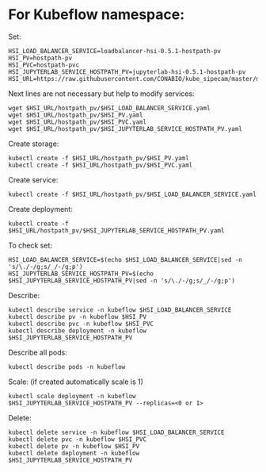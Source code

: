 # For Kubeflow namespace:

Set:

```
HSI_LOAD_BALANCER_SERVICE=loadbalancer-hsi-0.5.1-hostpath-pv
HSI_PV=hostpath-pv
HSI_PVC=hostpath-pvc
HSI_JUPYTERLAB_SERVICE_HOSTPATH_PV=jupyterlab-hsi-0.5.1-hostpath-pv
HSI_URL=https://raw.githubusercontent.com/CONABIO/kube_sipecam/master/minikube_sipecam/deployments/hsi/
```

Next lines are not necessary but help to modify services:

```
wget $HSI_URL/hostpath_pv/$HSI_LOAD_BALANCER_SERVICE.yaml
wget $HSI_URL/hostpath_pv/$HSI_PV.yaml
wget $HSI_URL/hostpath_pv/$HSI_PVC.yaml
wget $HSI_URL/hostpath_pv/$HSI_JUPYTERLAB_SERVICE_HOSTPATH_PV.yaml
```

Create storage:

```
kubectl create -f $HSI_URL/hostpath_pv/$HSI_PV.yaml
kubectl create -f $HSI_URL/hostpath_pv/$HSI_PVC.yaml
```

Create service:

```
kubectl create -f $HSI_URL/hostpath_pv/$HSI_LOAD_BALANCER_SERVICE.yaml
```

Create deployment:

```
kubectl create -f $HSI_URL/hostpath_pv/$HSI_JUPYTERLAB_SERVICE_HOSTPATH_PV.yaml
```

To check set:

```
HSI_LOAD_BALANCER_SERVICE=$(echo $HSI_LOAD_BALANCER_SERVICE|sed -n 's/\./-/g;s/_/-/g;p')
HSI_JUPYTERLAB_SERVICE_HOSTPATH_PV=$(echo $HSI_JUPYTERLAB_SERVICE_HOSTPATH_PV|sed -n 's/\./-/g;s/_/-/g;p')
```

Describe:

```
kubectl describe service -n kubeflow $HSI_LOAD_BALANCER_SERVICE
kubectl describe pv -n kubeflow $HSI_PV
kubectl describe pvc -n kubeflow $HSI_PVC
kubectl describe deployment -n kubeflow $HSI_JUPYTERLAB_SERVICE_HOSTPATH_PV
```

Describe all pods:

```
kubectl describe pods -n kubeflow
```

Scale: (if created automatically scale is 1)

```
kubectl scale deployment -n kubeflow $HSI_JUPYTERLAB_SERVICE_HOSTPATH_PV --replicas=<0 or 1>
```

Delete:

```
kubectl delete service -n kubeflow $HSI_LOAD_BALANCER_SERVICE
kubectl delete pvc -n kubeflow $HSI_PVC
kubectl delete pv -n kubeflow $HSI_PV
kubectl delete deployment -n kubeflow $HSI_JUPYTERLAB_SERVICE_HOSTPATH_PV
```
